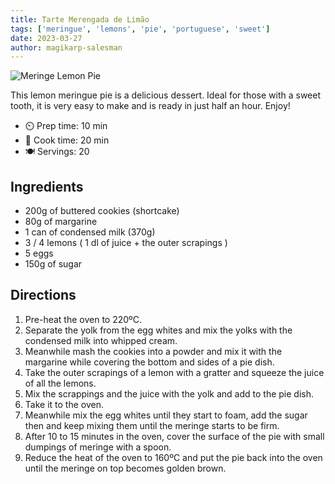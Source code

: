 ```yaml
---
title: Tarte Merengada de Limão
tags: ['meringue', 'lemons', 'pie', 'portuguese', 'sweet']
date: 2023-03-27
author: magikarp-salesman
---
```


![Meringe Lemon Pie](/pix/tarte-merengada.webp)

This lemon meringue pie is a delicious dessert. Ideal for those with a sweet tooth, it is very easy to make and is ready in just half an hour. Enjoy!

- ⏲️ Prep time: 10 min
- 🍳 Cook time: 20 min
- 🍽️ Servings: 20

## Ingredients

- 200g of buttered cookies (shortcake)
- 80g of margarine
- 1 can of condensed milk (370g)
- 3 / 4 lemons ( 1 dl of juice + the outer scrapings )
- 5 eggs
- 150g of sugar

## Directions

1. Pre-heat the oven to 220ºC.
2. Separate the yolk from the egg whites and mix the yolks with the condensed milk into whipped cream.
3. Meanwhile mash the cookies into a powder and mix it with the margarine while covering the bottom and sides of a pie dish.
4. Take the outer scrapings of a lemon with a gratter and squeeze the juice of all the lemons.
5. Mix the scrappings and the juice with the yolk and add to the pie dish.
6. Take it to the oven.
7. Meanwhile mix the egg whites until they start to foam, add the sugar then and keep mixing them until the meringe starts to be firm.
8. After 10 to 15 minutes in the oven, cover the surface of the pie with small dumpings of meringe with a spoon.
9. Reduce the heat of the oven to 160ºC and put the pie back into the oven until the meringe on top becomes golden brown.
